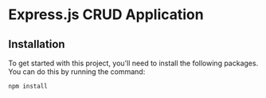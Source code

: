 # Express.js CRUD Application

## Installation

To get started with this project, you'll need to install the following packages. You can do this by running the command:

```bash
npm install
